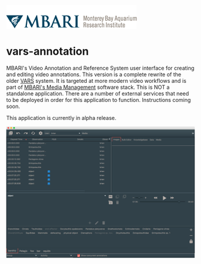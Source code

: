 ![MBARI logo](src/site/resources/images/mbari-logo.png)

# vars-annotation

MBARI's Video Annotation and Reference System user interface for creating and editing video annotations. This version is a complete rewrite of the older [VARS](https://hohonuuli.github.io/vars/) system. It is targeted at more modern video workflows and is part of [MBARI's Media Management](https://mbari-media-management.github.io/) software stack. This is NOT a standalone application. There are a number of external services that need to be deployed in order for this application to function. Instructions coming soon.

This application is currently in alpha release.

![VARS Annotation](src/site/resources/images/vars-annotation.png)